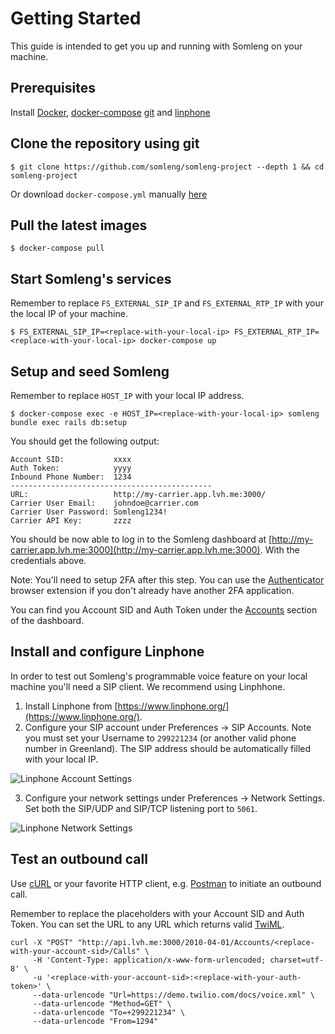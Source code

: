 # Getting Started

This guide is intended to get you up and running with Somleng on your machine.

## Prerequisites

Install [Docker](https://docs.docker.com/engine/installation), [docker-compose](https://docs.docker.com/compose/install/) [git](https://git-scm.com/downloads) and [linphone](https://www.linphone.org/technical-corner/linphone)

## Clone the repository using git

```
$ git clone https://github.com/somleng/somleng-project --depth 1 && cd somleng-project
```

Or download `docker-compose.yml` manually [here](https://raw.githubusercontent.com/somleng/somleng-project/main/docker-compose.yml)

## Pull the latest images

```
$ docker-compose pull
```

## Start Somleng's services

Remember to replace `FS_EXTERNAL_SIP_IP` and `FS_EXTERNAL_RTP_IP` with your the local IP of your machine.

```
$ FS_EXTERNAL_SIP_IP=<replace-with-your-local-ip> FS_EXTERNAL_RTP_IP=<replace-with-your-local-ip> docker-compose up
```

## Setup and seed Somleng

Remember to replace `HOST_IP` with your local IP address.

```
$ docker-compose exec -e HOST_IP=<replace-with-your-local-ip> somleng bundle exec rails db:setup
```

You should get the following output:

```
Account SID:           xxxx
Auth Token:            yyyy
Inbound Phone Number:  1234
---------------------------------------------
URL:                   http://my-carrier.app.lvh.me:3000/
Carrier User Email:    johndoe@carrier.com
Carrier User Password: Somleng1234!
Carrier API Key:       zzzz
```

You should be now able to log in to the Somleng dashboard at [http://my-carrier.app.lvh.me:3000](http://my-carrier.app.lvh.me:3000). With the credentials above.

Note: You'll need to setup 2FA after this step. You can use the [Authenticator](https://authenticator.cc/) browser extension if you don't already have another 2FA application.

You can find you Account SID and Auth Token under the [Accounts](http://my-carrier.app.lvh.me:3000/accounts) section of the dashboard.

## Install and configure Linphone

In order to test out Somleng's programmable voice feature on your local machine you'll need a SIP client. We recommend using Linphhone.

1. Install Linphone from [https://www.linphone.org/](https://www.linphone.org/).
2. Configure your SIP account under Preferences -> SIP Accounts. Note you must set your Username to `299221234` (or another valid phone number in Greenland). The SIP address should be automatically filled with your local IP.

![Linphone Account Settings](/docs/images/linphone_acct_settings.png?raw=true "Linphone Account Settings")

3. Configure your network settings under Preferences -> Network Settings. Set both the SIP/UDP and SIP/TCP listening port to `5061`.

![Linphone Network Settings](/docs/images/linphone_network_settings.png?raw=true "Linphone Network Settings")

## Test an outbound call

Use [cURL](https://curl.se/) or your favorite HTTP client, e.g. [Postman](https://www.postman.com/) to initiate an outbound call.

Remember to replace the placeholders with your Account SID and Auth Token. You can set the URL to any URL which returns valid [TwiML](https://www.twilio.com/docs/voice/twiml).

```
curl -X "POST" "http://api.lvh.me:3000/2010-04-01/Accounts/<replace-with-your-account-sid>/Calls" \
     -H 'Content-Type: application/x-www-form-urlencoded; charset=utf-8' \
     -u '<replace-with-your-account-sid>:<replace-with-your-auth-token>' \
     --data-urlencode "Url=https://demo.twilio.com/docs/voice.xml" \
     --data-urlencode "Method=GET" \
     --data-urlencode "To=+299221234" \
     --data-urlencode "From=1294"
```

